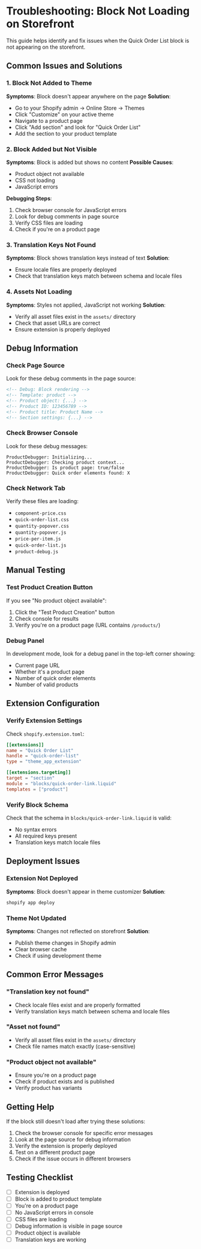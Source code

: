 # Troubleshooting: Block Not Loading on Storefront

This guide helps identify and fix issues when the Quick Order List block is not appearing on the storefront.

## Common Issues and Solutions

### 1. Block Not Added to Theme
**Symptoms**: Block doesn't appear anywhere on the page
**Solution**: 
- Go to your Shopify admin → Online Store → Themes
- Click "Customize" on your active theme
- Navigate to a product page
- Click "Add section" and look for "Quick Order List"
- Add the section to your product template

### 2. Block Added but Not Visible
**Symptoms**: Block is added but shows no content
**Possible Causes**:
- Product object not available
- CSS not loading
- JavaScript errors

**Debugging Steps**:
1. Check browser console for JavaScript errors
2. Look for debug comments in page source
3. Verify CSS files are loading
4. Check if you're on a product page

### 3. Translation Keys Not Found
**Symptoms**: Block shows translation keys instead of text
**Solution**: 
- Ensure locale files are properly deployed
- Check that translation keys match between schema and locale files

### 4. Assets Not Loading
**Symptoms**: Styles not applied, JavaScript not working
**Solution**:
- Verify all asset files exist in the `assets/` directory
- Check that asset URLs are correct
- Ensure extension is properly deployed

## Debug Information

### Check Page Source
Look for these debug comments in the page source:
```html
<!-- Debug: Block rendering -->
<!-- Template: product -->
<!-- Product object: {...} -->
<!-- Product ID: 123456789 -->
<!-- Product title: Product Name -->
<!-- Section settings: {...} -->
```

### Check Browser Console
Look for these debug messages:
```
ProductDebugger: Initializing...
ProductDebugger: Checking product context...
ProductDebugger: Is product page: true/false
ProductDebugger: Quick order elements found: X
```

### Check Network Tab
Verify these files are loading:
- `component-price.css`
- `quick-order-list.css`
- `quantity-popover.css`
- `quantity-popover.js`
- `price-per-item.js`
- `quick-order-list.js`
- `product-debug.js`

## Manual Testing

### Test Product Creation Button
If you see "No product object available":
1. Click the "Test Product Creation" button
2. Check console for results
3. Verify you're on a product page (URL contains `/products/`)

### Debug Panel
In development mode, look for a debug panel in the top-left corner showing:
- Current page URL
- Whether it's a product page
- Number of quick order elements
- Number of valid products

## Extension Configuration

### Verify Extension Settings
Check `shopify.extension.toml`:
```toml
[[extensions]]
name = "Quick Order List"
handle = "quick-order-list"
type = "theme_app_extension"

[[extensions.targeting]]
target = "section"
module = "blocks/quick-order-link.liquid"
templates = ["product"]
```

### Verify Block Schema
Check that the schema in `blocks/quick-order-link.liquid` is valid:
- No syntax errors
- All required keys present
- Translation keys match locale files

## Deployment Issues

### Extension Not Deployed
**Symptoms**: Block doesn't appear in theme customizer
**Solution**:
```bash
shopify app deploy
```

### Theme Not Updated
**Symptoms**: Changes not reflected on storefront
**Solution**:
- Publish theme changes in Shopify admin
- Clear browser cache
- Check if using development theme

## Common Error Messages

### "Translation key not found"
- Check locale files exist and are properly formatted
- Verify translation keys match between schema and locale files

### "Asset not found"
- Verify all asset files exist in the `assets/` directory
- Check file names match exactly (case-sensitive)

### "Product object not available"
- Ensure you're on a product page
- Check if product exists and is published
- Verify product has variants

## Getting Help

If the block still doesn't load after trying these solutions:

1. Check the browser console for specific error messages
2. Look at the page source for debug information
3. Verify the extension is properly deployed
4. Test on a different product page
5. Check if the issue occurs in different browsers

## Testing Checklist

- [ ] Extension is deployed
- [ ] Block is added to product template
- [ ] You're on a product page
- [ ] No JavaScript errors in console
- [ ] CSS files are loading
- [ ] Debug information is visible in page source
- [ ] Product object is available
- [ ] Translation keys are working 